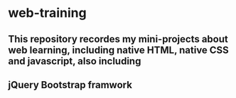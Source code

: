 # web-training
## This repository recordes my mini-projects about web learning, including native HTML, native CSS and javascript, also including 
## jQuery Bootstrap framwork
